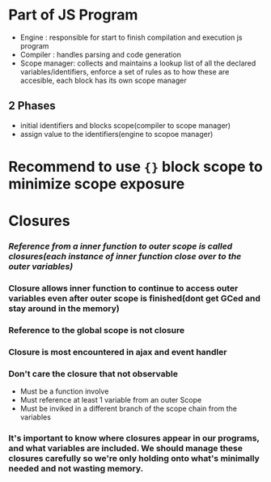 # Part of JS Program
+ Engine : responsible for start to finish compilation and execution js program
+ Compiler : handles parsing and code generation
+ Scope manager: collects and maintains a lookup list of all the declared variables/identifiers, enforce a set of rules as to how these are accesible, each block has its own scope manager



## 2 Phases
- initial identifiers and blocks scope(compiler to scope manager)
- assign value to the identifiers(engine to scopoe manager)


# Recommend to use `{}` block scope to minimize scope exposure 


# Closures

### _Reference from a inner function to outer scope is called closures(each instance of inner function **close over** to the outer variables)_

### Closure allows inner function to continue to access outer variables even after outer scope is finished(dont get GCed and stay around in the memory)

### Reference to the global scope is not closure

### Closure is most encountered in ajax and event handler

### Don't care the closure that not observable
- Must be a function involve
- Must reference at least 1 variable from an outer Scope
- Must be inviked in a different branch of the scope chain from the variables

###  It's important to know where closures appear in our programs, and what variables are included. We should manage these closures carefully so we're only holding onto what's minimally needed and not wasting memory.

